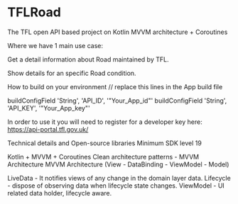 # TFLRoad
The TFL open API based project on Kotlin MVVM architecture + Coroutines 

Where we have 1 main use case:

Get a detail information about Road maintained by TFL.

Show details for an specific Road condition.

How to build on your environment
// replace this lines in the App build file

buildConfigField 'String', 'API_ID', '"Your_App_id"'
buildConfigField 'String', 'API_KEY', '"Your_App_key"'

In order to use it you will need to register for a developer key here:
https://api-portal.tfl.gov.uk/

Technical details and Open-source libraries
Minimum SDK level 19

Kotlin + MVVM + Coroutines
Clean architecture patterns - MVVM Architecture
MVVM Architecture (View - DataBinding - ViewModel - Model)

LiveData - It notifies views of any change in the domain layer data.
Lifecycle - dispose of observing data when lifecycle state changes.
ViewModel - UI related data holder, lifecycle aware.

